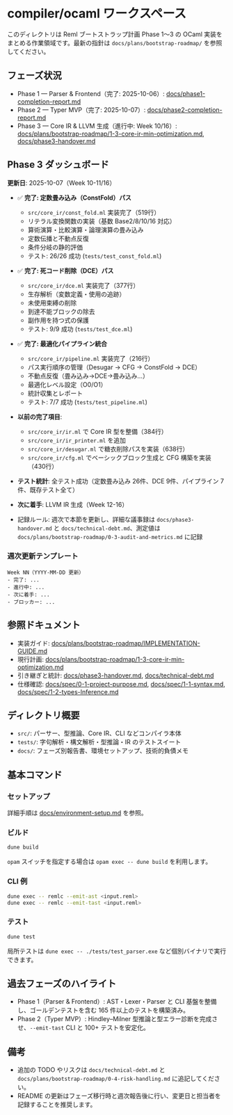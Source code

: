 # compiler/ocaml ワークスペース

このディレクトリは Reml ブートストラップ計画 Phase 1〜3 の OCaml 実装をまとめる作業領域です。最新の指針は `docs/plans/bootstrap-roadmap/` を参照してください。

## フェーズ状況
- Phase 1 — Parser & Frontend（完了: 2025-10-06）: [docs/phase1-completion-report.md](docs/phase1-completion-report.md)
- Phase 2 — Typer MVP（完了: 2025-10-07）: [docs/phase2-completion-report.md](docs/phase2-completion-report.md)
- Phase 3 — Core IR & LLVM 生成（進行中: Week 10/16）: [docs/plans/bootstrap-roadmap/1-3-core-ir-min-optimization.md](../../docs/plans/bootstrap-roadmap/1-3-core-ir-min-optimization.md), [docs/phase3-handover.md](docs/phase3-handover.md)

## Phase 3 ダッシュボード
**更新日**: 2025-10-07（Week 10-11/16）

- ✅ **完了: 定数畳み込み（ConstFold）パス**
  - `src/core_ir/const_fold.ml` 実装完了（519行）
  - リテラル変換関数の実装（基数 Base2/8/10/16 対応）
  - 算術演算・比較演算・論理演算の畳み込み
  - 定数伝播と不動点反復
  - 条件分岐の静的評価
  - テスト: 26/26 成功 (`tests/test_const_fold.ml`)

- ✅ **完了: 死コード削除（DCE）パス**
  - `src/core_ir/dce.ml` 実装完了（377行）
  - 生存解析（変数定義・使用の追跡）
  - 未使用束縛の削除
  - 到達不能ブロックの除去
  - 副作用を持つ式の保護
  - テスト: 9/9 成功 (`tests/test_dce.ml`)

- ✅ **完了: 最適化パイプライン統合**
  - `src/core_ir/pipeline.ml` 実装完了（216行）
  - パス実行順序の管理（Desugar → CFG → ConstFold → DCE）
  - 不動点反復（畳み込み→DCE→畳み込み...）
  - 最適化レベル設定（O0/O1）
  - 統計収集とレポート
  - テスト: 7/7 成功 (`tests/test_pipeline.ml`)

- **以前の完了項目**:
  - `src/core_ir/ir.ml` で Core IR 型を整備（384行）
  - `src/core_ir/ir_printer.ml` を追加
  - `src/core_ir/desugar.ml` で糖衣削除パスを実装（638行）
  - `src/core_ir/cfg.ml` でベーシックブロック生成と CFG 構築を実装（430行）

- **テスト統計**: 全テスト成功（定数畳み込み 26件、DCE 9件、パイプライン 7件、既存テスト全て）
- **次に着手**: LLVM IR 生成（Week 12-16）
- 記録ルール: 週次で本節を更新し、詳細な議事録は `docs/phase3-handover.md` と `docs/technical-debt.md`、測定値は `docs/plans/bootstrap-roadmap/0-3-audit-and-metrics.md` に記録

### 週次更新テンプレート
```text
Week NN（YYYY-MM-DD 更新）
- 完了: ...
- 進行中: ...
- 次に着手: ...
- ブロッカー: ...
```

## 参照ドキュメント
- 実装ガイド: [docs/plans/bootstrap-roadmap/IMPLEMENTATION-GUIDE.md](../../docs/plans/bootstrap-roadmap/IMPLEMENTATION-GUIDE.md)
- 現行計画: [docs/plans/bootstrap-roadmap/1-3-core-ir-min-optimization.md](../../docs/plans/bootstrap-roadmap/1-3-core-ir-min-optimization.md)
- 引き継ぎと統計: [docs/phase3-handover.md](docs/phase3-handover.md), [docs/technical-debt.md](docs/technical-debt.md)
- 仕様確認: [docs/spec/0-1-project-purpose.md](../../docs/spec/0-1-project-purpose.md), [docs/spec/1-1-syntax.md](../../docs/spec/1-1-syntax.md), [docs/spec/1-2-types-Inference.md](../../docs/spec/1-2-types-Inference.md)

## ディレクトリ概要
- `src/`: パーサー、型推論、Core IR、CLI などコンパイラ本体
- `tests/`: 字句解析・構文解析・型推論・IR のテストスイート
- `docs/`: フェーズ別報告書、環境セットアップ、技術的負債メモ

## 基本コマンド
### セットアップ
詳細手順は [docs/environment-setup.md](docs/environment-setup.md) を参照。

### ビルド
```bash
dune build
```
`opam` スイッチを指定する場合は `opam exec -- dune build` を利用します。

### CLI 例
```bash
dune exec -- remlc --emit-ast <input.reml>
dune exec -- remlc --emit-tast <input.reml>
```

### テスト
```bash
dune test
```
局所テストは `dune exec -- ./tests/test_parser.exe` など個別バイナリで実行できます。

## 過去フェーズのハイライト
- Phase 1（Parser & Frontend）: AST・Lexer・Parser と CLI 基盤を整備し、ゴールデンテストを含む 165 件以上のテストを構築済み。
- Phase 2（Typer MVP）: Hindley–Milner 型推論と型エラー診断を完成させ、`--emit-tast` CLI と 100+ テストを安定化。

## 備考
- 追加の TODO やリスクは `docs/technical-debt.md` と `docs/plans/bootstrap-roadmap/0-4-risk-handling.md` に追記してください。
- README の更新はフェーズ移行時と週次報告後に行い、変更日と担当者を記録することを推奨します。
